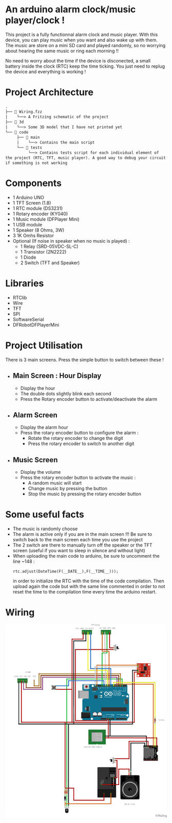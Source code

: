 # An arduino alarm clock/music player/clock !
This project is a fully functionnal alarm clock and music player. With this device, you can play music when you want and also wake up with them. The music are store on a mini SD card and played randomly, so no worrying about hearing the same music or ring each morning !!

No need to worry about the time if the device is disconected, a small battery inside the clock (RTC) keep the time ticking. You just need to replug the device and everything is working !

# Project Architecture

```
.
├── 📄 Wiring.fzz
|    └──> A Fritzing schematic of the project
├── 📁 3d
|    └──> Some 3D model that I have not printed yet
└── 📁 code
     ├── 📁 main
     |    └──> Contains the main script
     └── 📁 tests
          └──> Contains tests script for each individual element of the project (RTC, TFT, music player). A good way to debug your circuit if something is not working  
```

# Components
- 1 Arduino UNO
- 1 TFT Screen (1.8) 
- 1 RTC module (DS3231)
- 1 Rotary encoder (KY040)
- 1 Music module (DFPlayer Mini)
- 1 USB module
- 1 Speaker (8 Ohms, 3W)
- 3 1K Omhs Resistor
- Optional (If noise in speaker when no music is played) :
    - 1 Relay (SRD-05VDC-SL-C)
    - 1 Transistor (2N2222)
    - 1 Diode
    - 2 Switch (TFT and Speaker)

# Libraries
- RTClib
- Wire
- TFT
- SPI
- SoftwareSerial
- DFRobotDFPlayerMini


# Project Utilisation
There is 3 main screens. Press the simple button to switch between these !
- ## Main Screen : Hour Display
    - Display the hour
    - The double dots slightly blink each second
    - Press the Rotary encoder button to activate/deactivate the alarm
- ## Alarm Screen
    - Display the alarm hour
    - Press the rotary encoder button to configure the alarm : 
        - Rotate the rotary encoder to change the digit
        - Press the rotary encoder to switch to another digit
- ## Music Screen
    - Display the volume
    - Press the rotary encoder button to activate the music :
        - A random music will start
        - Change music by pressing the button
        - Stop the music by pressing the rotary encoder button


# Some useful facts
- The music is randomly choose
- The alarm is active only if you are in the main screen !!! Be sure to switch back to the main screen each time you use the project
- The 2 switch are there to manually turn off the speaker or the TFT screen (useful if you want to sleep in silence and without light)
- When uploading the main code to arduino, be sure to uncomment the line ~148 :
  ```arduino
  rtc.adjust(DateTime(F(__DATE__),F(__TIME__)));
  ```
  in order to initialize the RTC with the time of the code compilation. Then upload again the code but with the same line commented in order to not reset the time to the compilation time every time the arduino restart.

# Wiring
![Wiring](wiring.PNG)
